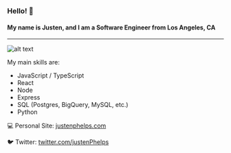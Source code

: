 ### Hello! 👋

#### My name is Justen, and I am a Software Engineer from Los Angeles, CA
---

![alt text](https://media4.giphy.com/media/zOvBKUUEERdNm/giphy.gif?cid=ecf05e472d3f3ab651b61dec4948a2aece093e7f6d993c6a&rid=giphy.gif "alt text")

My main skills are:
- JavaScript / TypeScript
- React
- Node
- Express
- SQL (Postgres, BigQuery, MySQL, etc.)
- Python

💻 Personal Site:
[justenphelps.com](https://www.justen-phelps.netlify.app)

🐦 Twitter:
[twitter.com/justenPhelps](https://twitter.com/justenphelps)
